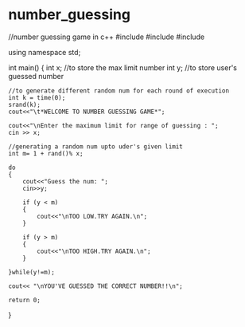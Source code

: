 # number_guessing

//number guessing game in c++
#include<iostream>
#include<cstdlib>
#include<ctime>

using namespace std;

int main()
{
	int x;   //to store the max limit number
	int y;   //to store user's guessed number
	
	//to generate different random num for each round of execution
	int k = time(0);
	srand(k);    	
	cout<<"\t*WELCOME TO NUMBER GUESSING GAME*";
	
	cout<<"\nEnter the maximum limit for range of guessing : ";
	cin >> x;
	
	//generating a random num upto uder's given limit
	int m= 1 + rand()% x;    
	
	do
	{
		cout<<"Guess the num: ";
		cin>>y;

		if (y < m)
		{
			cout<<"\nTOO LOW.TRY AGAIN.\n"; 
		}
		
		if (y > m)
		{
			cout<<"\nTOO HIGH.TRY AGAIN.\n";
		}
		
	}while(y!=m);

	cout<< "\nYOU'VE GUESSED THE CORRECT NUMBER!!\n";

	return 0;
	
}

